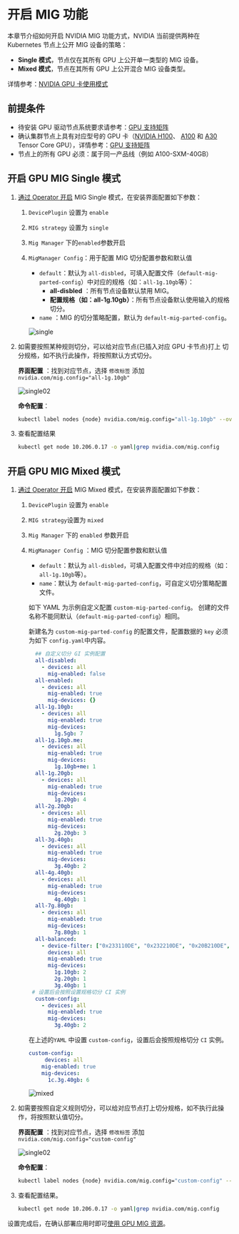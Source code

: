 # 开启 MIG 功能

本章节介绍如何开启 NVIDIA MIG 功能方式，NVIDIA 当前提供两种在 Kubernetes 节点上公开 MIG 设备的策略： 

- **Single 模式**，节点仅在其所有 GPU 上公开单一类型的 MIG 设备。
- **Mixed 模式**，节点在其所有 GPU 上公开混合 MIG 设备类型。

详情参考：[NVIDIA GPU 卡使用模式](nvidia/overvie_nvidia_gpu.md)

## 前提条件

- 待安装 GPU 驱动节点系统要求请参考：[GPU 支持矩阵](gpu_matrix.md)
- 确认集群节点上具有对应型号的 GPU 卡（[NVIDIA H100](https://www.nvidia.com/en-us/data-center/h100/)、 [A100](https://www.nvidia.com/en-us/data-center/a100/) 和 [A30](https://www.nvidia.com/en-us/data-center/products/a30-gpu/) Tensor Core GPU），详情参考：[GPU 支持矩阵](gpu_matrix.md)
- 节点上的所有 GPU 必须：属于同一产品线（例如 A100-SXM-40GB）

## 开启 GPU MIG Single 模式

1. [通过 Operator 开启](nvidia/install_nvidia_driver_of_operator.md) MIG  Single 模式，在安装界面配置如下参数：

    1. `DevicePlugin` 设置为 `enable`
    2. `MIG strategy` 设置为 `single`
    3. `Mig Manager` 下的`enabled`参数开启
    4. `MigManager Config`：用于配置 MIG 切分配置参数和默认值

        - `default`：默认为 `all-disbled`，可填入配置文件（`default-mig-parted-config`）中对应的规格（如：`all-1g.10gb`等）：
            -  **all-disbled** ：所有节点设备默认禁用 MIG。
            -  **配置规格（如：all-1g.10gb）**：所有节点设备默认使用输入的规格切分。
        - `name` ：MIG 的切分策略配置，默认为 `default-mig-parted-config`。

        ![single](./images/single01.jpg)

2. 如需要按照某种规则切分，可以给对应节点(已插入对应 GPU 卡节点)打上 切分规格，如不执行此操作，将按照默认方式切分。

    **界面配置** ：找到对应节点，选择 `修改标签` 添加 `nvidia.com/mig.config="all-1g.10gb"`

    ![single02](./images/single02.jpg)

    **命令配置**：

    ```sh
    kubectl label nodes {node} nvidia.com/mig.config="all-1g.10gb" --overwrite
    ```

3. 查看配置结果

    ```sh
    kubectl get node 10.206.0.17 -o yaml|grep nvidia.com/mig.config
    ```

## 开启 GPU MIG Mixed 模式

1. [通过 Operator 开启](nvidia/install_nvidia_driver_of_operator.md) MIG Mixed 模式，在安装界面配置如下参数：

    1. `DevicePlugin` 设置为 `enable`
    2. `MIG strategy`设置为 `mixed`
    3. `Mig Manager` 下的 `enabled` 参数开启
    4. `MigManager Config` ：MIG 切分配置参数和默认值
        - `default`：默认为 `all-disbled`，可填入配置文件中对应的规格（如：`all-1g.10gb`等）。
        - `name`：默认为 `default-mig-parted-config`，可自定义切分策略配置文件。

        如下 YAML 为示例自定义配置 `custom-mig-parted-config`。
        创建的文件名称不能同默认（`default-mig-parted-config`）相同。

        新建名为 `custom-mig-parted-config` 的配置文件，配置数据的 `key` 必须为如下 `config.yaml`中内容。

        ```yaml title="config.yaml"
          ## 自定义切分 GI 实例配置
          all-disabled:
            - devices: all
              mig-enabled: false
          all-enabled:
            - devices: all
              mig-enabled: true
              mig-devices: {}
          all-1g.10gb:
            - devices: all
              mig-enabled: true
              mig-devices:
                1g.5gb: 7
          all-1g.10gb.me:
            - devices: all
              mig-enabled: true
              mig-devices:
                1g.10gb+me: 1
          all-1g.20gb:
            - devices: all
              mig-enabled: true
              mig-devices:
                1g.20gb: 4
          all-2g.20gb:
            - devices: all
              mig-enabled: true
              mig-devices:
                2g.20gb: 3
          all-3g.40gb:
            - devices: all
              mig-enabled: true
              mig-devices:
                3g.40gb: 2
          all-4g.40gb:
            - devices: all
              mig-enabled: true
              mig-devices:
                4g.40gb: 1
          all-7g.80gb:
            - devices: all
              mig-enabled: true
              mig-devices:
                7g.80gb: 1
          all-balanced:
            - device-filter: ["0x233110DE", "0x232210DE", "0x20B210DE", "0x20B510DE", "0x20F310DE", "0x20F510DE"]
              devices: all
              mig-enabled: true
              mig-devices:
                1g.10gb: 2
                2g.20gb: 1
                3g.40gb: 1
         # 设置后会按照设置规格切分 CI 实例 
          custom-config:    
            - devices: all
              mig-enabled: true
              mig-devices:
                3g.40gb: 2
        ```

        在上述的`YAML` 中设置 `custom-config`，设置后会按照规格切分 `CI` 实例。

        ```yaml
        custom-config:
             devices: all
            mig-enabled: true
            mig-devices:
              1c.3g.40gb: 6
        ```

        ![mixed](./images/mixed.jpg)

2. 如需要按照自定义规则切分，可以给对应节点打上切分规格，如不执行此操作，将按照默认值切分。

    **界面配置** ：找到对应节点，选择 `修改标签` 添加 `nvidia.com/mig.config="custom-config"`

    ![single02](./images/mixed02.jpg)

    **命令配置**：

    ```sh
    kubectl label nodes {node} nvidia.com/mig.config="custom-config" --overwrite
    ```

3. 查看配置结果。

    ```sh
    kubectl get node 10.206.0.17 -o yaml|grep nvidia.com/mig.config
    ```

​设置完成后，在确认部署应用时即可[使用 GPU MIG 资源](nvidia/mig/mig_usage.md)。
